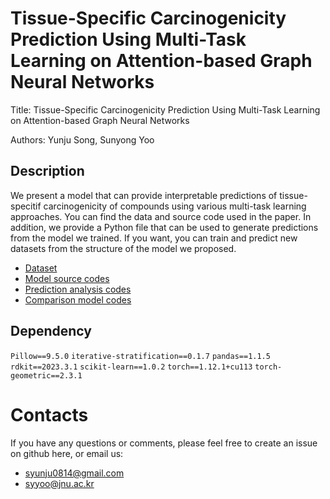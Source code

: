 # Tissue-Specific Carcinogenicity Prediction Using Multi-Task Learning on Attention-based Graph Neural Networks

Title: Tissue-Specific Carcinogenicity Prediction Using Multi-Task Learning on Attention-based Graph Neural Networks

Authors: Yunju Song, Sunyong Yoo

## Description

We present a model that can provide interpretable predictions of tissue-specitif carcinogenicity of compounds using various multi-task learning approaches.
You can find the data and source code used in the paper.
In addition, we provide a Python file that can be used to generate predictions from the model we trained.
If you want, you can train and predict new datasets from the structure of the model we proposed.

- [Dataset](https://github.com/bmil-jnu/Tissue-Specific-Carcinogenicity-Prediction-Using-Multi-Task-Learning/data)
- [Model source codes](https://github.com/bmil-jnu/Tissue-Specific-Carcinogenicity-Prediction-Using-Multi-Task-Learning/model/multi_task)
- [Prediction analysis codes](https://github.com/bmil-jnu/Tissue-Specific-Carcinogenicity-Prediction-Using-Multi-Task-Learning/model/multi_task)
- [Comparison model codes](https://github.com/bmil-jnu/Tissue-Specific-Carcinogenicity-Prediction-Using-Multi-Task-Learning/model)

## Dependency

`Pillow==9.5.0`
`iterative-stratification==0.1.7`
`pandas==1.1.5`
`rdkit==2023.3.1`
`scikit-learn==1.0.2`
`torch==1.12.1+cu113`
`torch-geometric==2.3.1`


# Contacts

If you have any questions or comments, please feel free to create an issue on github here, or email us:

- syunju0814@gmail.com
- syyoo@jnu.ac.kr
